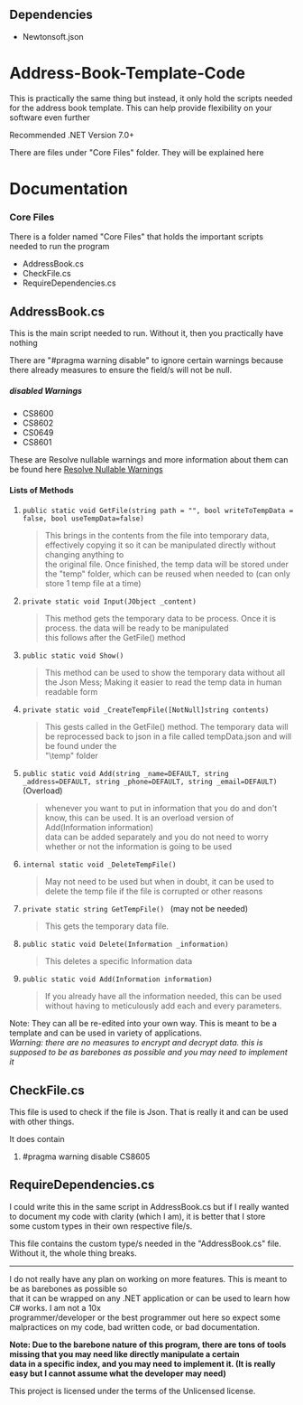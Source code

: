 ## Dependencies
- Newtonsoft.json

# Address-Book-Template-Code
This is practically the same thing but instead, it only hold the scripts needed for the address book template. This can help provide flexibility on your software even further

Recommended .NET Version 7.0+

There are files under "Core Files" folder. They will be explained here

# Documentation

### Core Files
There is a folder named "Core Files" that holds the important scripts needed to run the program

- AddressBook.cs
- CheckFile.cs
- RequireDependencies.cs

## AddressBook.cs
This is the main script needed to run. Without it, then you practically have nothing

There are "#pragma warning disable" to ignore certain warnings because there already measures to ensure the field/s will not be null. 

##### disabled Warnings
- CS8600
- CS8602
- CS0649
- CS8601

These are Resolve nullable warnings and more information about them can be found here [Resolve Nullable Warnings](https://learn.microsoft.com/en-us/dotnet/csharp/language-reference/compiler-messages/nullable-warnings?f1url=%3FappId%3Droslyn%26k%3Dk(CS8602))

#### Lists of Methods
1. `public static void GetFile(string path = "", bool writeToTempData = false, bool useTempData=false)`
    > This brings in the contents from the file into temporary data, effectively copying it so it can be manipulated directly without changing anything to <br>
    > the original file. Once finished, the temp data will be stored under the "temp" folder, which can be reused when needed to (can only store 1 temp file at a time)

2. `private static void Input(JObject _content) `
    > This method gets the temporary data to be process. Once it is process. the data will be ready to be manipulated <br>
    > this follows after the GetFile() method

3. `public static void Show()`
    > This method can be used to show the temporary data without all the Json Mess; Making it easier to read the temp data in human readable form<br>

4. `private static void _CreateTempFile([NotNull]string contents)`
    > This gests called in the GetFile() method. The temporary data will be reprocessed back to json in a file called tempData.json and will be found under the <br>
    > "\temp" folder 


5. `public static void Add(string _name=DEFAULT, string _address=DEFAULT, string _phone=DEFAULT, string _email=DEFAULT)` (Overload)
    > whenever you want to put in information that you do and don't know, this can be used. It is an overload version of Add(Information information) <br>
    > data can be added separately and you do not need to worry whether or not the information is going to be used

6. `internal static void _DeleteTempFile()`
    > May not need to be used but when in doubt, it can be used to delete the temp file if the file is corrupted or other reasons

7. `private static string GetTempFile() ` (may not be needed)
    > This gets the temporary data file.

8. `public static void Delete(Information _information)`
    > This deletes a specific Information data

9. `public static void Add(Information information)`
    > If you already have all the information needed, this can be used without having to meticulously add each and every parameters. 

Note: They can all be re-edited into your own way. This is meant to be a template and can be used in variety of applications. <br>
*Warning: there are no measures to encrypt and decrypt data. this is supposed to be as barebones as possible and you may need to implement it*
## CheckFile.cs
This file is used to check if the file is Json. That is really it and can be used with other things.

It does contain
1. #pragma warning disable CS8605

## RequireDependencies.cs
I could write this in the same script in AddressBook.cs but if I really wanted to document my code with clarity (which I am), it is better that I store <br>some custom types in their own respective file/s.

This file contains the custom type/s needed in the "AddressBook.cs" file. Without it, the whole thing breaks.

***
I do not really have any plan on working on more features. This is meant to be as barebones as possible so <br> 
that it can be wrapped on any .NET application or can be used to learn how C# works. I am not a 10x <br>
programmer/developer or the best programmer out here so expect some malpractices on my code, bad written code, or bad documentation.

**Note: Due to the barebone nature of this program, there are tons of tools missing that you may need like directly manipulate a certain<br>**
**data in a specific index, and you may need to implement it. (It is really easy but I cannot assume what the developer may need)**

This project is licensed under the terms of the Unlicensed license.

